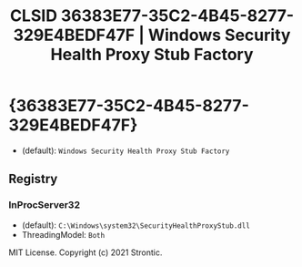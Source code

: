﻿---
title: "CLSID 36383E77-35C2-4B45-8277-329E4BEDF47F | Windows Security Health Proxy Stub Factory"
excerpt: What is COM-Object CLSID 36383E77-35C2-4B45-8277-329E4BEDF47F?
---

# {36383E77-35C2-4B45-8277-329E4BEDF47F}

* (default): `Windows Security Health Proxy Stub Factory`

## Registry


### InProcServer32

* (default): `C:\Windows\system32\SecurityHealthProxyStub.dll`
* ThreadingModel: `Both`

MIT License. Copyright (c) 2021 Strontic.


